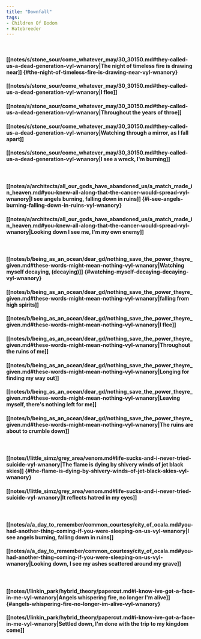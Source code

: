 ```yaml
---
title: "Downfall"
tags:
- Children Of Bodom
- Hatebreeder
---
```

&nbsp;
#### [[notes/s/stone_sour/come_whatever_may/30_30150.md#they-called-us-a-dead-generation-vyl-wnanory|The night of timeless fire is drawing near]] {#the-night-of-timeless-fire-is-drawing-near-vyl-wnanory}
#### [[notes/s/stone_sour/come_whatever_may/30_30150.md#they-called-us-a-dead-generation-vyl-wnanory|I flee]]
#### [[notes/s/stone_sour/come_whatever_may/30_30150.md#they-called-us-a-dead-generation-vyl-wnanory|Throughout the years of throe]]
#### [[notes/s/stone_sour/come_whatever_may/30_30150.md#they-called-us-a-dead-generation-vyl-wnanory|Watching through a mirror, as I fall apart]]
#### [[notes/s/stone_sour/come_whatever_may/30_30150.md#they-called-us-a-dead-generation-vyl-wnanory|I see a wreck, I'm burning]]
&nbsp;
#### [[notes/a/architects/all_our_gods_have_abandoned_us/a_match_made_in_heaven.md#you-knew-all-along-that-the-cancer-would-spread-vyl-wnanory|I see angels burning, falling down in ruins]] {#i-see-angels-burning-falling-down-in-ruins-vyl-wnanory}
#### [[notes/a/architects/all_our_gods_have_abandoned_us/a_match_made_in_heaven.md#you-knew-all-along-that-the-cancer-would-spread-vyl-wnanory|Looking down I see me, I'm my own enemy]]
&nbsp;
#### [[notes/b/being_as_an_ocean/dear_gd/nothing_save_the_power_theyre_given.md#these-words-might-mean-nothing-vyl-wnanory|Watching myself decaying, (decaying)]] {#watching-myself-decaying-decaying-vyl-wnanory}
#### [[notes/b/being_as_an_ocean/dear_gd/nothing_save_the_power_theyre_given.md#these-words-might-mean-nothing-vyl-wnanory|falling from high spirits]]
#### [[notes/b/being_as_an_ocean/dear_gd/nothing_save_the_power_theyre_given.md#these-words-might-mean-nothing-vyl-wnanory|I flee]]
#### [[notes/b/being_as_an_ocean/dear_gd/nothing_save_the_power_theyre_given.md#these-words-might-mean-nothing-vyl-wnanory|Throughout the ruins of me]]
#### [[notes/b/being_as_an_ocean/dear_gd/nothing_save_the_power_theyre_given.md#these-words-might-mean-nothing-vyl-wnanory|Longing for finding my way out]]
#### [[notes/b/being_as_an_ocean/dear_gd/nothing_save_the_power_theyre_given.md#these-words-might-mean-nothing-vyl-wnanory|Leaving myself, there's nothing left for me]]
#### [[notes/b/being_as_an_ocean/dear_gd/nothing_save_the_power_theyre_given.md#these-words-might-mean-nothing-vyl-wnanory|The ruins are about to crumble down]]
&nbsp;
#### [[notes/l/little_simz/grey_area/venom.md#life-sucks-and-i-never-tried-suicide-vyl-wnanory|The flame is dying by shivery winds of jet black skies]] {#the-flame-is-dying-by-shivery-winds-of-jet-black-skies-vyl-wnanory}
#### [[notes/l/little_simz/grey_area/venom.md#life-sucks-and-i-never-tried-suicide-vyl-wnanory|It reflects hatred in my eyes]]
&nbsp;
#### [[notes/a/a_day_to_remember/common_courtesy/city_of_ocala.md#you-had-another-thing-coming-if-you-were-sleeping-on-us-vyl-wnanory|I see angels burning, falling down in ruins]]
#### [[notes/a/a_day_to_remember/common_courtesy/city_of_ocala.md#you-had-another-thing-coming-if-you-were-sleeping-on-us-vyl-wnanory|Looking down, I see my ashes scattered around my grave]]
&nbsp;
#### [[notes/l/linkin_park/hybrid_theory/papercut.md#i-know-ive-got-a-face-in-me-vyl-wnanory|Angels whispering fire, no longer I'm alive]] {#angels-whispering-fire-no-longer-im-alive-vyl-wnanory}
#### [[notes/l/linkin_park/hybrid_theory/papercut.md#i-know-ive-got-a-face-in-me-vyl-wnanory|Settled down, I'm done with the trip to my kingdom come]]
